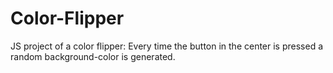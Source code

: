 # Color-Flipper
JS project of a color flipper: Every time the button in the center is pressed a random background-color is generated.
